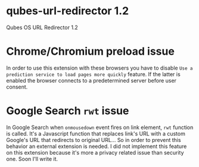 # qubes-url-redirector 1.2

Qubes OS URL Redirector 1.2

# Chrome/Chromium preload issue

In order to use this extension with these browsers you have to disable `Use a prediction service to load pages more quickly` feature. If the latter is enabled the browser connects to a predetermined server before user consent.

# Google Search `rwt` issue

In Google Search when `onmousedown` event fires on link element, `rwt` function is called. It's a Javascript function that replaces link's URL with a custom Google's URL that redirects to original URL... So in order to prevent this behavior an external extension is needed. I did not implement this feature on this extension because it's more a privacy related issue than security one. Soon I'll write it.